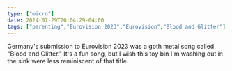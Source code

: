 ```yaml
---
type: ["micro"]
date: 2024-07-29T20:04:29-04:00
tags: ["parenting","Eurovision 2023","Eurovision","Blood and Glitter"]
---
```

Germany's submission to Eurovision 2023 was a goth metal song called "Blood and Glitter." It's a fun song, but I wish this toy bin I'm washing out in the sink were less reminiscent of that title.
